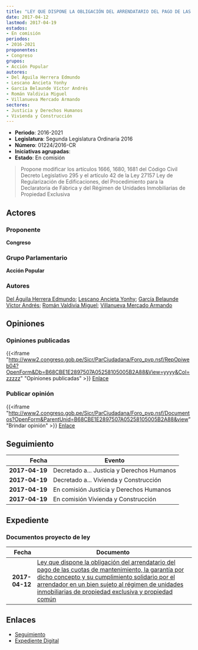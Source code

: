 ```yaml
---
title: "LEY QUE DISPONE LA OBLIGACIÓN DEL ARRENDATARIO DEL PAGO DE LAS CUOTAS DE MANTENIMIENTO, LA GARANTÍA POR DICHO CONCEPTO Y SU CUMPLIMIENTO SOLIDARIO POR EL ARRENDADOR EN UN BIEN SUJETO AL RÉGIMEN DE UNIDADES INMOBILIARIAS DE PROPIEDAD EXCLUSIVA Y PROPIEDAD COMÚN"
date: 2017-04-12
lastmod: 2017-04-19
estados:
- En comisión
periodos:
- 2016-2021
proponentes:
- Congreso
grupos:
- Acción Popular
autores:
- Del Águila Herrera Edmundo
- Lescano Ancieta Yonhy
- García Belaunde Víctor Andrés
- Román Valdivia Miguel
- Villanueva Mercado Armando
sectores:
- Justicia y Derechos Humanos
- Vivienda y Construcción
---
```

- **Periodo**: 2016-2021
- **Legislatura**: Segunda Legislatura Ordinaria 2016
- **Número**: 01224/2016-CR
- **Iniciativas agrupadas**: 
- **Estado**: En comisión

> Propone modificar los artículos 1666, 1680, 1681 del Código Civil Decreto Legislativo 295 y el artículo 42 de la Ley 27157 Ley de Regularización de Edificaciones, del Procedimiento para la Declaratoria de Fábrica y del Régimen de Unidades Inmobiliarias de Propiedad Exclusiva


## Actores

### Proponente

**Congreso**

### Grupo Parlamentario

**Acción Popular**

### Autores

[Del Águila Herrera Edmundo](mailto:mailto:edelaguila@congreso.gob.pe); [Lescano Ancieta Yonhy](mailto:mailto:ylescano@congreso.gob.pe); [García Belaunde Víctor Andrés](mailto:mailto:vgarciabelaunde@congreso.gob.pe); [Román Valdivia Miguel](mailto:mailto:mroman@congreso.gob.pe); [Villanueva Mercado Armando](mailto:mailto:avillanuevam@congreso.gob.pe)

## Opiniones

### Opiniones publicadas

{{<iframe "http://www2.congreso.gob.pe/Sicr/ParCiudadana/Foro_pvp.nsf/RepOpiweb04?OpenForm&Db=B68CBE1E2897507A05258105005B2A88&View=yyyy&Col=zzzzz" "Opiniones publicadas" >}}
[Enlace](http://www2.congreso.gob.pe/Sicr/ParCiudadana/Foro_pvp.nsf/RepOpiweb04?OpenForm&Db=B68CBE1E2897507A05258105005B2A88&View=yyyy&Col=zzzzz)

### Publicar opinión

{{<iframe "http://www2.congreso.gob.pe/Sicr/ParCiudadana/Foro_pvp.nsf/Documentos?OpenForm&ParentUnid=B68CBE1E2897507A05258105005B2A88&view" "Brindar opinión" >}}
[Enlace](http://www2.congreso.gob.pe/Sicr/ParCiudadana/Foro_pvp.nsf/Documentos?OpenForm&ParentUnid=B68CBE1E2897507A05258105005B2A88&view)


## Seguimiento

| Fecha | Evento |
|------:|--------|
| **2017-04-19** | Decretado a... Justicia y Derechos Humanos |
| **2017-04-19** | Decretado a... Vivienda y Construcción |
| **2017-04-19** | En comisión Justicia y Derechos Humanos |
| **2017-04-19** | En comisión Vivienda y Construcción |

## Expediente

### Documentos proyecto de ley

| Fecha | Documento |
|------:|-----------|
| **2017-04-12** | [Ley que dispone la obligación del arrendatario del pago de las cuotas de mantenimiento, la garantía por dicho concepto y su cumplimiento solidario por el arrendador en un bien sujeto al régimen de unidades inmobiliarias de propiedad exclusiva y propiedad común](http://www.leyes.congreso.gob.pe/Documentos/2016_2021/Proyectos_de_Ley_y_de_Resoluciones_Legislativas/PL0122420170412..pdf) |

## Enlaces

- [Seguimiento](http://www2.congreso.gob.pe/Sicr/TraDocEstProc/CLProLey2016.nsf/f7fff46988ca05b1052578e100829cc7/c4077a9067a3cd190525810000833dc3?OpenDocument)
- [Expediente Digital](http://www2.congreso.gob.pe/Sicr/TraDocEstProc/CLProLey2016.nsf/f7fff46988ca05b1052578e100829cc7/c4077a9067a3cd190525810000833dc3?OpenDocument&Click=05257FB7005EB655.eb71d0cf91d8294e05256cdf006b5706/$Body/0.1C6C)

